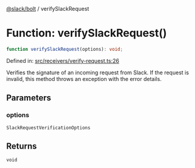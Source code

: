[@slack/bolt](../index.md) / verifySlackRequest

# Function: verifySlackRequest()

```ts
function verifySlackRequest(options): void;
```

Defined in: [src/receivers/verify-request.ts:26](https://github.com/slackapi/bolt-js/blob/main/src/receivers/verify-request.ts#L26)

Verifies the signature of an incoming request from Slack.
If the request is invalid, this method throws an exception with the error details.

## Parameters

### options

`SlackRequestVerificationOptions`

## Returns

`void`
